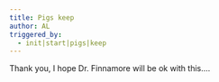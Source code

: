 ```yaml
---
title: Pigs keep
author: AL
triggered_by:
  - init|start|pigs|keep
---
```


Thank you, I hope Dr. Finnamore will be ok with this....
